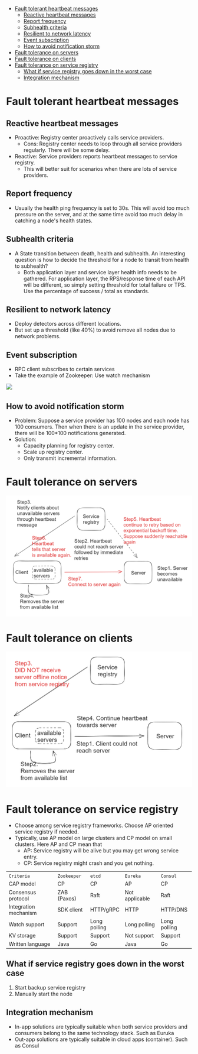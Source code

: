 - [Fault tolerant heartbeat messages](#fault-tolerant-heartbeat-messages)
  - [Reactive heartbeat messages](#reactive-heartbeat-messages)
  - [Report frequency](#report-frequency)
  - [Subhealth criteria](#subhealth-criteria)
  - [Resilient to network latency](#resilient-to-network-latency)
  - [Event subscription](#event-subscription)
  - [How to avoid notification storm](#how-to-avoid-notification-storm)
- [Fault tolerance on servers](#fault-tolerance-on-servers)
- [Fault tolerance on clients](#fault-tolerance-on-clients)
- [Fault tolerance on service registry](#fault-tolerance-on-service-registry)
  - [What if service registry goes down in the worst case](#what-if-service-registry-goes-down-in-the-worst-case)
  - [Integration mechanism](#integration-mechanism)

# Fault tolerant heartbeat messages

## Reactive heartbeat messages
* Proactive: Registry center proactively calls service providers.
  * Cons: Registry center needs to loop through all service providers regularly. There will be some delay.
* Reactive: Service providers reports heartbeat messages to service registry. 
  * This will better suit for scenarios when there are lots of service providers. 

## Report frequency
* Usually the health ping frequency is set to 30s. This will avoid too much pressure on the server, and at the same time avoid too much delay in catching a node's health states.

## Subhealth criteria
* A State transition between death, health and subhealth. An interesting question is how to decide the threshold for a node to transit from health to subhealth?
  * Both application layer and service layer health info needs to be gathered. For application layer, the RPS/response time of each API will be different, so simply setting threshold for total failure or TPS. Use the percentage of success / total as standards.

## Resilient to network latency
* Deploy detectors across different locations.
* But set up a threshold (like 40%) to avoid remove all nodes due to network problems.

## Event subscription
* RPC client subscribes to certain services
* Take the example of Zookeeper: Use watch mechanism

![](../.gitbook/assets/registryCenter\_subscribe.png)

## How to avoid notification storm
* Problem: Suppose a service provider has 100 nodes and each node has 100 consumers. Then when there is an update in the service provider, there will be 100\*100 notifications generated.
* Solution:
  * Capacity planning for registry center.
  * Scale up registry center.
  * Only transmit incremental information.

# Fault tolerance on servers

![](../.gitbook/assets/serviceregistry_faulttolerant_servers.png)

# Fault tolerance on clients

![](../.gitbook/assets/serviceregistry_faulttolerant_clients.png)

# Fault tolerance on service registry
* Choose among service registry frameworks. Choose AP oriented service registry if needed. 
* Typically, use AP model on large clusters and CP model on small clusters. Here AP and CP mean that
  * AP: Service registry will be alive but you may get wrong service entry. 
  * CP: Service registry might crash and you get nothing.  

|                       |             |              |                |              |
| --------------------- | ----------- | ------------ | -------------- | ------------ |
| `Criteria`            | `Zookeeper` | `etcd`       | `Eureka`       | `Consul`     |
| CAP model             | CP          | CP           | AP             | CP           |
| Consensus protocol    | ZAB (Paxos) | Raft         | Not applicable | Raft         |
| Integration mechanism | SDK client  | HTTP/gRPC    | HTTP           | HTTP/DNS     |
| Watch support         | Support     | Long polling | Long polling   | Long polling |
| KV storage            | Support     | Support      | Not support    | Support      |
| Written language      | Java        | Go           | Java           | Go           |

## What if service registry goes down in the worst case
1. Start backup service registry
2. Manually start the node

## Integration mechanism

* In-app solutions are typically suitable when both service providers and consumers belong to the same technology stack. Such as Euruka
* Out-app solutions are typically suitable in cloud apps (container). Such as Consul
